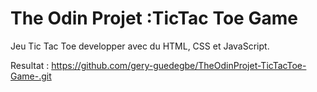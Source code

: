# The Odin Projet :TicTac Toe Game

Jeu Tic Tac Toe developper avec du HTML, CSS et JavaScript.

Resultat : https://github.com/gery-guedegbe/TheOdinProjet-TicTacToe-Game-.git
